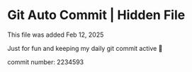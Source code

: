 # Git Auto Commit | Hidden File

This file was added Feb 12, 2025

Just for fun and keeping my daily git commit active 🤪

commit number: 2234593
